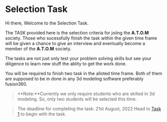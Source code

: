 # Selection Task

Hi there, Welcome to the Selection Task. 

The TASK provided here is the selection criteria for joiing the **A.T.O.M** society. Those who sucessfully finish the task within the given time frame will be given a chance to give an interview and eventually become a member of the **A.T.O.M** society.

The tasks are not just only test your problem solving skills but see your diligence to learn new stuff the ablity to get the work done.

You will be required to finish two task in the alloted time frame. Both of them are supposed to be in done in any 3d modeling software preferably fusion360.

> **Note:**Currently we only require students who are skilled in 3d modeling. So, only two students will be selected this time.


> The deadline for completing the task: 21st August, 2022
Head to [Task 1](./task1.md) to begin with the task.
